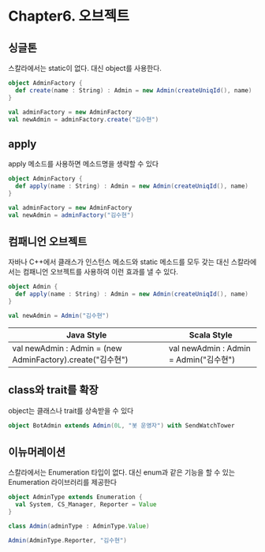 # Chapter6. 오브젝트

## 싱글톤
스칼라에서는 static이 없다. 대신 object를 사용한다.
```scala
object AdminFactory {
  def create(name : String) : Admin = new Admin(createUniqId(), name)
}

val adminFactory = new AdminFactory
val newAdmin = adminFactory.create("김수현")
```

## apply
apply 메소드를 사용하면 메소드명을 생략할 수 있다
```scala
object AdminFactory {
  def apply(name : String) : Admin = new Admin(createUniqId(), name)
}

val adminFactory = new AdminFactory
val newAdmin = adminFactory("김수현")
```

## 컴패니언 오브젝트
자바나 C++에서 클래스가 인스턴스 메소드와 static 메소드를 모두 갖는 대신
스칼라에서는 컴패니언 오브젝트를 사용하여 이런 효과를 낼 수 있다.
```scala
object Admin {
  def apply(name : String) : Admin = new Admin(createUniqId(), name)
}

val newAdmin = Admin("김수현")
```

| Java Style | Scala Style |
| --- | --- |
| val newAdmin : Admin = (new AdminFactory).create("김수현") | val newAdmin : Admin = Admin("김수현")

## class와 trait를 확장
object는 클래스나 trait를 상속받을 수 있다
```scala
object BotAdmin extends Admin(0L, "봇 운영자") with SendWatchTower
```

## 이뉴머레이션
스칼라에서는 Enumeration 타입이 없다. 대신 enum과 같은 기능을 할 수 있는 Enumeration 라이브러리를 제공한다
```scala
object AdminType extends Enumeration {
  val System, CS_Manager, Reporter = Value
}

class Admin(adminType : AdminType.Value)

Admin(AdminType.Reporter, "김수현")
```


